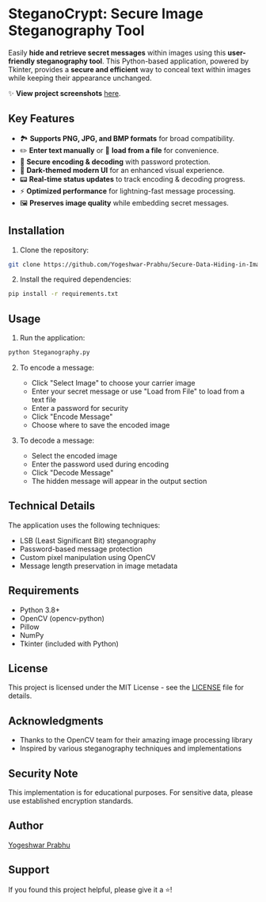 # SteganoCrypt: Secure Image Steganography Tool

Easily **hide and retrieve secret messages** within images using this **user-friendly steganography tool**. This Python-based application, powered by Tkinter, provides a **secure and efficient** way to conceal text within images while keeping their appearance unchanged.

✨ **View project screenshots** [here](outputs).

## **Key Features**

- 🏞️ **Supports PNG, JPG, and BMP formats** for broad compatibility.  
- ✏️ **Enter text manually** or 📄 **load from a file** for convenience.  
- 🔑 **Secure encoding & decoding** with password protection.  
- 🎨 **Dark-themed modern UI** for an enhanced visual experience.  
- 📟 **Real-time status updates** to track encoding & decoding progress.  
- ⚡ **Optimized performance** for lightning-fast message processing.  
- 🖼️ **Preserves image quality** while embedding secret messages.  

## **Installation**

1. Clone the repository:
```bash
git clone https://github.com/Yogeshwar-Prabhu/Secure-Data-Hiding-in-Image-Using-Steganography.git
```

2. Install the required dependencies:
```bash
pip install -r requirements.txt
```

## **Usage**

1. Run the application:
```bash
python Steganography.py
```

2. To encode a message:
   - Click "Select Image" to choose your carrier image
   - Enter your secret message or use "Load from File" to load from a text file
   - Enter a password for security
   - Click "Encode Message"
   - Choose where to save the encoded image

3. To decode a message:
   - Select the encoded image
   - Enter the password used during encoding
   - Click "Decode Message"
   - The hidden message will appear in the output section

## **Technical Details**

The application uses the following techniques:
- LSB (Least Significant Bit) steganography
- Password-based message protection
- Custom pixel manipulation using OpenCV
- Message length preservation in image metadata

## **Requirements**

- Python 3.8+
- OpenCV (opencv-python)
- Pillow
- NumPy
- Tkinter (included with Python)

## **License**

This project is licensed under the MIT License - see the [LICENSE](LICENSE) file for details.

## **Acknowledgments**

- Thanks to the OpenCV team for their amazing image processing library
- Inspired by various steganography techniques and implementations

## **Security Note**

This implementation is for educational purposes. For sensitive data, please use established encryption standards.

## **Author**

[Yogeshwar Prabhu](https://github.com/YOGESHWAR-PRABHU)

## **Support**

If you found this project helpful, please give it a ⭐️!
